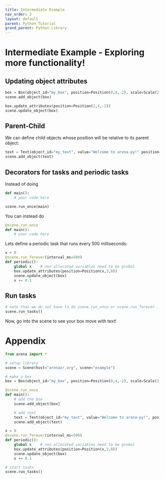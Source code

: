 ```yaml
---
title: Intermediate Example
nav_order: 3
layout: default
parent: Python Tutorial
grand_parent: Python Library
---
```


# Intermediate Example - Exploring more functionality!

## Updating object attributes
```python
box = Box(object_id="my_box", position=Position(0,4,-2), scale=Scale(2,2,2))
scene.add_object(box)

box.update_attributes(position=Position(2,4,-2))
scene.update_object(box)
```

## Parent-Child
We can define child objects whose position will be relative to its parent object:
```python
text = Text(object_id="my_text", value="Welcome to arena-py!" position=Position(0,2,0), parent=box)
scene.add_object(text)
```

## Decorators for tasks and periodic tasks
Instead of doing
```python
def main():
    # your code here

scene.run_once(main)
```
You can instead do
```python
@scene.run_once
def main():
    # your code here
```

Lets define a periodic task that runs every 500 milliseconds:
```python
x = 0
@scene.run_forever(interval_ms=500)
def periodic():
    global x    # non allocated variables need to be global
    box.update_attributes(position=Position(x,3,0))
    scene.update_object(box)
    x += 0.1
```

## Run tasks
```python
# note that we do not have to do scene.run_once or scene.run_forever
scene.run_tasks()
```

Now, go into the scene to see your box move with text!

# Appendix
```python
from arena import *

# setup library
scene = Scene(host="arenaxr.org", scene="example")

# make a box
box = Box(object_id="my_box", position=Position(0,4,-2), scale=Scale(2,2,2))

@scene.run_once
def main():
    # add the box
    scene.add_object(box)

    # add text
    text = Text(object_id="my_text", value="Welcome to arena-py!", position=Position(0,2,0), parent=box)
    scene.add_object(text)

x = 0
@scene.run_forever(interval_ms=500)
def periodic():
    global x    # non allocated variables need to be global
    box.update_attributes(position=Position(x,3,0))
    scene.update_object(box)
    x += 0.1

# start tasks
scene.run_tasks()
```
